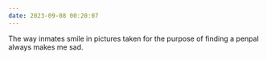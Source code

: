 ```yaml
---
date: 2023-09-08 00:20:07
---
```

The way inmates smile in pictures taken for the purpose of finding a penpal always makes me sad. 
